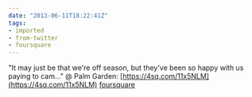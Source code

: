 ```yaml
---
date: "2013-06-11T18:22:41Z"
tags:
- imported
- from-twitter
- foursquare
---
```

"It may just be that we're off season, but they've been so happy with us paying to cam..." @ Palm Garden: [https://4sq.com/11x5NLM](https://4sq.com/11x5NLM) [foursquare](/tags/foursquare)
